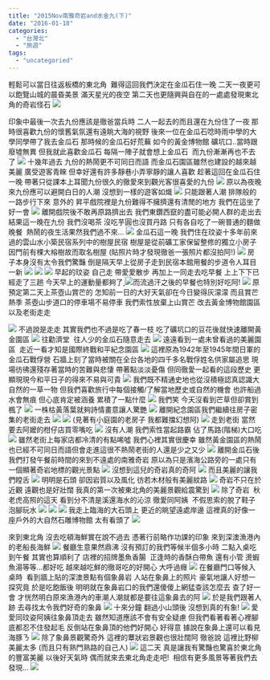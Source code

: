 ```yaml
---
title: "2015Nov南雅奇岩and水金九(下)"
date: "2016-01-18"
categories: 
  - "台灣北"
  - "旅遊"
tags: 
  - "uncategoried"
---
```


輕鬆可以當日往返板橋的東北角  難得這回我們決定在金瓜石住一晚 二天一夜更可以飽覽山城的晨昏美景 滿天星光的夜空 第二天也更隨興與自在的一處處發現東北角的奇岩怪石 [![](images/23050653106_88cf8b3a89.jpg)](http://flickr.com/photos/33703965@N00/23050653106)

印象中最後一次去九份應該是徹爸當兵時 二人一起去的而且還在九份住了一夜 那時很喜歡九份的懷舊氣氛還有遠眺大海的視野 後來一位在金瓜石唸時雨中學的大學同學帶了我去金瓜石 那時候的金瓜石好荒蕪 如今的黃金博物館 礦坑口..當時跟廢墟無異 但我就此喜歡金瓜石 每隔一陣子就會想上金瓜石  而九份漸漸再也不去了 ![](images/22658358977_67ce9e1fbe.jpg) 十幾年過去 九份的熱鬧更不可同日而語 而金瓜石園區雖然也建設的越來越美麗 廣受遊客青睞 但幸好還有許多靜巷小弄寧靜的讓人喜歡 趁著這回在金瓜石住一晚 帶著只從課本上耳聞九份很久的徹愛來到觀光客很喜愛的九份 [![](images/22455514543_3ef9bcf05a.jpg)](http://flickr.com/photos/33703965@N00/22455514543) 原以為夜晚來九份應可以避開白日的人潮 沒想到一樣的遊客如熾 [![](images/22455516123_9ea5b075f0.jpg)](http://flickr.com/photos/33703965@N00/22455516123) 只能跟著人潮 排隊般的一路步行下來 意外的 昇平戲院裡是九份難得不擁擠還有清閒的地方 我們在這坐了好一會 [![](images/23076733245_1f94ddc872.jpg)](http://flickr.com/photos/33703965@N00/23076733245) 離開戲院後不敢再原路擠出去 我們東鑽西竄的盡可能必開人群的走出去 結果這一晚在九份 我們沒喝茶 沒吃芋圓也沒買丹路 只有各自吃了一碗普通的麵做晚餐  熱鬧的夜生活果然我們過不來... [![](images/22658318777_157c423f19.jpg)](http://flickr.com/photos/33703965@N00/22658318777) 金瓜石這一晚 我們住在玟姿十多年前來過的雲山水小築民宿系列中的樹屋民宿 樹屋是從前礦工家保留整修的獨立小房子 因門前有棵大榕樹故而取名樹屋 (貼照片時才發現徹爸一張照片都沒拍阿!) [![](images/23063104812_9964b2a62f.jpg)](http://flickr.com/photos/33703965@N00/23063104812) 房子本身沒有太令我們驚豔 倒是隔天早上從房子走到民宿本館用餐的步道令人耳目一新 [![](images/23050674296_943b4c0f17.jpg)](http://flickr.com/photos/33703965@N00/23050674296) [![](images/22455510083_62ee5d0d0a.jpg)](http://flickr.com/photos/33703965@N00/22455510083) [![](images/22684441559_d91b309461.jpg)](http://flickr.com/photos/33703965@N00/22684441559) 早起的玟姿 自己走 帶愛愛散步 再加上一同走去吃早餐 上上下下已經走了三趟 今天早上的運動量都夠了[ ![](images/22455512573_fea2794f7a.jpg)](http://flickr.com/photos/33703965@N00/22455512573)而流過汗之後的早餐也特別好吃阿! [![](images/23087919021_531024f2ea.jpg)](http://flickr.com/photos/33703965@N00/23087919021) 原預定第二天上茶壺山賞芒的 怎知前一日的大好天氣卻在今日變得灰濛濛 而且賞芒熱季 茶壺山步道口的停車場不易停車 我們索性放棄上山賞芒 改去黃金博物館園區以及老街走走

[![](images/22658348527_da7096c4de.jpg)](http://flickr.com/photos/33703965@N00/22658348527) 不過說是走走 其實我們也不過是吃了春一枝 吃了礦坑口的豆花後就快速離開黃金園區 [![](images/22453919554_ac9b7159c3.jpg)](http://flickr.com/photos/33703965@N00/22453919554) 往勸濟堂  往人少的金瓜石隨意走去 [![](images/23063094572_5266a3a792.jpg)](http://flickr.com/photos/33703965@N00/23063094572) 遠遠看到一處未曾看過的美麗園區  走近一看才知是國際終戰和平紀念園區 [![](images/22453918994_b1db4214f4.jpg)](http://flickr.com/photos/33703965@N00/22453918994) 這裡原為1942年至1945年間日軍的金瓜石戰俘營 石牆上刻了當時被關在全台各地的四千多名戰俘姓名供家屬追思 現場彷彿還殘存著當時的苦難與悲悽 帶著點淡淡憂傷 但同徹愛一起看的這段歷史 更顯現現今和平日子的得來不易與可貴 [![](images/23087915701_27da4e5bb9.jpg)](http://flickr.com/photos/33703965@N00/23087915701) 我們既不精通史地也從沒積極認真認識大自然的一草一物 但我們喜歡旅行中每個接觸/了解當地歷史或自然的機會 也許船過 水會無痕 但心底肯定被涵養 累積了一點什麼 [![](images/23050666116_4e3dd1b19d.jpg)](http://flickr.com/photos/33703965@N00/23050666116) 我們笑 今天沒看到芒草但卻賞到楓了 [![](images/22658318057_7156b13175.jpg)](http://flickr.com/photos/33703965@N00/22658318057) 一株枯黃落葉就夠詩情畫意讓人驚艷 [![](images/22455503173_3b239530cc.jpg)](http://flickr.com/photos/33703965@N00/22455503173) 離開紀念園區我們繼續往房子密集的老街走去 [![](images/23087913001_c3cd16af6e.jpg)](http://flickr.com/photos/33703965@N00/23087913001) [![](images/23087911681_9059d2c40e.jpg)](http://flickr.com/photos/33703965@N00/23087911681) (見著有小庭園的老房子 我都難擋幻想阿) [![](images/22658303758_699d7bd60e.jpg)](http://flickr.com/photos/33703965@N00/22658303758) 走到老街 當然要去阿嬤的柑仔店買零嘴吃 [![](images/23541116711_8d7312c9fb.jpg)](http://flickr.com/photos/33703965@N00/23541116711) 沒有人潮 我們索性當起路霸 佔了馬路(階梯)大口吃 ![](images/23087909711_2830e08498.jpg) 雖然老街上每家店都冷清的有點唏噓 我們心裡其實很慶幸 雖然黃金園區的熱鬧也已經不可同日而語但會走進這很不熱鬧老街的人還是少之又少 [![](images/22684431699_e477993746.jpg)](http://flickr.com/photos/33703965@N00/22684431699) 離開金瓜石後 我們打發午餐前時間的來到不遠處的南雅奇岩 原以為只是濱海公路旁的一處只有一個顯著奇岩地標的觀光景點 [![](images/22684430749_25e5999228.jpg)](http://flickr.com/photos/33703965@N00/22684430749) 沒想到這兒的奇岩真的奇阿 [![](images/23050659236_910069206c.jpg)](http://flickr.com/photos/33703965@N00/23050659236) 而且美麗的讓我們瞠舌 ![](images/22684424029_e4f77db387.jpg) 明明是石頭 卻因岩質以及風化 彷若木材般有美麗紋路 [![](images/23087903591_4d9382930c.jpg)](http://flickr.com/photos/33703965@N00/23087903591) 奇岩不只在於近觀 遠觀也是好壯闊 我真的第一次被東北角的美麗景觀給震驚到 [![](images/22658336237_b8f9a351c7.jpg)](http://flickr.com/photos/33703965@N00/22658336237) 除了奇岩  秋老虎高照的這天 看到分不清是溪還海水的沁涼 徹愛同阿姨  不假思索的脫了鞋子泡腳玩水 [![](images/23050658256_c626891458.jpg)](http://flickr.com/photos/33703965@N00/23050658256) [![](images/23087904331_121a564fb1.jpg)](http://flickr.com/photos/33703965@N00/23087904331)  ![](images/22658295318_bb47fa8aca.jpg) 我走上臨海的大石頭上 更近的眺望遠處岸邊 這裡真的好像一座戶外的大自然石雕博物館 太有看頭了 [![](images/23541108451_1f57b5aa4d.jpg)](http://flickr.com/photos/33703965@N00/23541108451)

來到東北角 沒去吃頓海鮮實在說不過去 憑著行前略作功課的印象 來到深澳漁港內的老船長海鮮 [![](images/22453902884_dfc9de51d7.jpg)](http://flickr.com/photos/33703965@N00/22453902884) 餐廳生意果然鼎沸 沒有預訂的我們等候半個多小時 二點入桌吃到午餐 其實也算順利了 店裡的招牌墨魚香腸  正逢時的香酥白帶魚 還有小管 燙蝦 魚湯等等...都好吃 越來越吃鮮的徹哥吃的好開心 大呼過癮 [![](images/23063079552_645c7f1edb.jpg)](http://flickr.com/photos/33703965@N00/23063079552) 在餐廳門口等候入桌時  看到牆上貼的深澳景點有個象鼻岩 人站在象鼻上的照片 豪氣地讓人好想一探究竟 於是吃飽飯後 明明就在象鼻岩口的我們還傻傻上網猛查該怎麼去 查了好一會 才恍然明白原來漁港內的車潮人潮就都是要往這象鼻去的阿 [![](images/22455487313_42767e17ba.jpg)](http://flickr.com/photos/33703965@N00/22455487313) 於是我們跟著人跡 去尋找太令我們好奇的象鼻 [![](images/22453900934_c38fd31935.jpg)](http://flickr.com/photos/33703965@N00/22453900934) 十來分鐘 翻過小山頭後 沒想到真的有象! [![](images/23087896371_6094c9de0c.jpg)](http://flickr.com/photos/33703965@N00/23087896371) 愛愛同玟姿阿姨往象鼻頂走去 雖然知道應該不會有安全疑慮 但我們看著看著心裡腳底都忍不住發起毛 反倒站在象鼻頂的他們好開心 好得意 據說在象鼻上還可以看見海豚ㄋ [![](images/23076702065_a362f53b89.jpg)](http://flickr.com/photos/33703965@N00/23076702065) 除了象鼻景觀驚奇外 這裡的蕈狀岩景觀也很壯闊阿 徹爸說 這裡比野柳美麗太多 (而且只有熟門熟路的自己人) [![](images/22453898064_f06fab0c5a.jpg)](http://flickr.com/photos/33703965@N00/22453898064) 這二天 真是讓我有驚豔也驚喜於東北角的豐富美麗 以後好天氣時 偶而就來去東北角走走吧!  相信有更多風景等著我們去發現... [![](images/22684409649_6c62cb1e28.jpg)](http://flickr.com/photos/33703965@N00/22684409649)
